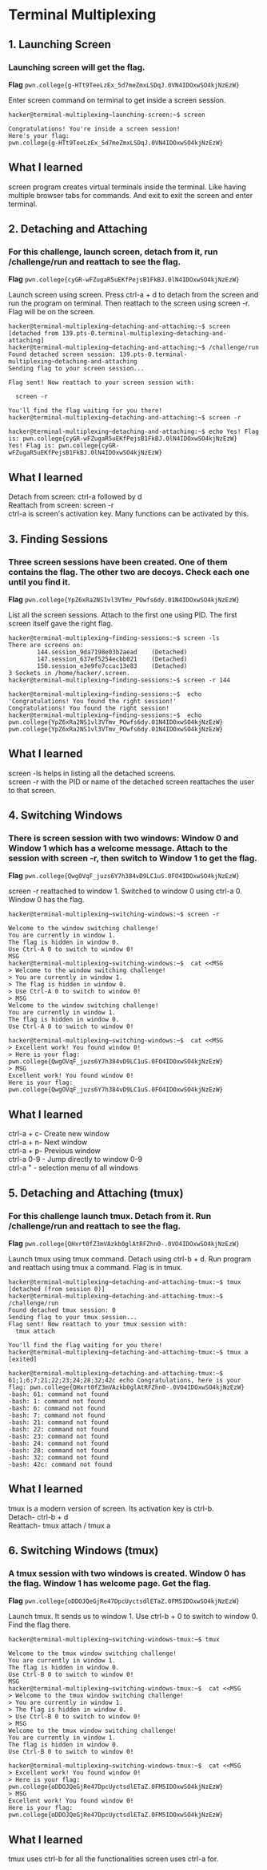 # Terminal Multiplexing

## 1. Launching Screen

### Launching screen will get the flag.

**Flag** `pwn.college{g-HTt9TeeLzEx_5d7meZmxLSDqJ.0VN4IDOxwSO4kjNzEzW}`

Enter screen command on terminal to get inside a screen session.

```
hacker@terminal-multiplexing~launching-screen:~$ screen
```
```
Congratulations! You're inside a screen session!
Here's your flag:
pwn.college{g-HTt9TeeLzEx_5d7meZmxLSDqJ.0VN4IDOxwSO4kjNzEzW}
```
## What I learned
screen program creates virtual terminals inside the terminal. Like having multiple browser tabs for commands. And exit to exit the screen and enter terminal.


## 2. Detaching and Attaching

### For this challenge, launch screen, detach from it, run /challenge/run and reattach to see the flag.

**Flag** `pwn.college{cyGR-wFZugaR5uEKfPejsB1FkBJ.0lN4IDOxwSO4kjNzEzW}`

Launch screen using screen. Press ctrl-a + d to detach from the screen and run the program on terminal. Then reattach to the screen using screen -r. Flag will be on the screen.

```
hacker@terminal-multiplexing~detaching-and-attaching:~$ screen
[detached from 139.pts-0.terminal-multiplexing~detaching-and-attaching]
hacker@terminal-multiplexing~detaching-and-attaching:~$ /challenge/run
Found detached screen session: 139.pts-0.terminal-multiplexing~detaching-and-attaching
Sending flag to your screen session...

Flag sent! Now reattach to your screen session with:

  screen -r

You'll find the flag waiting for you there!
hacker@terminal-multiplexing~detaching-and-attaching:~$ screen -r
```
```
hacker@terminal-multiplexing~detaching-and-attaching:~$ echo Yes! Flag is: pwn.college{cyGR-wFZugaR5uEKfPejsB1FkBJ.0lN4IDOxwSO4kjNzEzW}
Yes! Flag is: pwn.college{cyGR-wFZugaR5uEKfPejsB1FkBJ.0lN4IDOxwSO4kjNzEzW}
```
## What I learned
Detach from screen: ctrl-a followed by d  
Reattach from screen: screen -r  
ctrl-a is screen's activation key. Many functions can be activated by this.


## 3. Finding Sessions

### Three screen sessions have been created. One of them contains the flag. The other two are decoys. Check each one until you find it.

**Flag** `pwn.college{YpZ6xRa2NS1vl3VTmv_POwfs6dy.01N4IDOxwSO4kjNzEzW}`

List all the screen sessions. Attach to the first one using PID. The first screen itself gave the right flag.

```
hacker@terminal-multiplexing~finding-sessions:~$ screen -ls
There are screens on:
        144.session_9da7198e03b2aead    (Detached)
        147.session_637ef5254ecbb021    (Detached)
        150.session_e3e9fe7ccac13e83    (Detached)
3 Sockets in /home/hacker/.screen.
hacker@terminal-multiplexing~finding-sessions:~$ screen -r 144
```
```
hacker@terminal-multiplexing~finding-sessions:~$  echo 'Congratulations! You found the right session!'
Congratulations! You found the right session!
hacker@terminal-multiplexing~finding-sessions:~$  echo pwn.college{YpZ6xRa2NS1vl3VTmv_POwfs6dy.01N4IDOxwSO4kjNzEzW}
pwn.college{YpZ6xRa2NS1vl3VTmv_POwfs6dy.01N4IDOxwSO4kjNzEzW}
```
## What I learned
screen -ls helps in listing all the detached screens.  
screen -r with the PID or name of the detached screen reattaches the user to that screen.


## 4. Switching Windows

### There is screen session with two windows: Window 0 and Window 1 which has a welcome message. Attach to the session with screen -r, then switch to Window 1 to get the flag.

**Flag** `pwn.college{QwgOVqF_juzs6Y7h384vD9LC1uS.0FO4IDOxwSO4kjNzEzW}`

screen -r reattached to window 1. Switched to window 0 using ctrl-a 0. Window 0 has the flag.

```
hacker@terminal-multiplexing~switching-windows:~$ screen -r
```
```
Welcome to the window switching challenge!
You are currently in window 1.
The flag is hidden in window 0.
Use Ctrl-A 0 to switch to window 0!
MSG
hacker@terminal-multiplexing~switching-windows:~$  cat <<MSG
> Welcome to the window switching challenge!
> You are currently in window 1.
> The flag is hidden in window 0.
> Use Ctrl-A 0 to switch to window 0!
> MSG
Welcome to the window switching challenge!
You are currently in window 1.
The flag is hidden in window 0.
Use Ctrl-A 0 to switch to window 0!
```
```
hacker@terminal-multiplexing~switching-windows:~$  cat <<MSG
> Excellent work! You found window 0!
> Here is your flag: pwn.college{QwgOVqF_juzs6Y7h384vD9LC1uS.0FO4IDOxwSO4kjNzEzW}
> MSG
Excellent work! You found window 0!
Here is your flag: pwn.college{QwgOVqF_juzs6Y7h384vD9LC1uS.0FO4IDOxwSO4kjNzEzW}
```
## What I learned
ctrl-a + c- Create new window  
ctrl-a + n- Next window  
ctrl-a + p- Previous window  
ctrl-a 0-9 - Jump directly to window 0-9  
ctrl-a " - selection menu of all windows  


## 5. Detaching and Attaching (tmux)

### For this challenge launch tmux. Detach from it. Run /challenge/run and reattach to see the flag.

**Flag** `pwn.college{QHxrt0fZ3mVAzkb0glAtRFZhn0-.0VO4IDOxwSO4kjNzEzW}`

Launch tmux using tmux command. Detach using ctrl-b + d. Run program and reattach using tmux a command. Flag is in tmux.

```
hacker@terminal-multiplexing~detaching-and-attaching-tmux:~$ tmux
[detached (from session 0)]
hacker@terminal-multiplexing~detaching-and-attaching-tmux:~$ /challenge/run
Found detached tmux session: 0
Sending flag to your tmux session...
Flag sent! Now reattach to your tmux session with:
  tmux attach

You'll find the flag waiting for you there!
hacker@terminal-multiplexing~detaching-and-attaching-tmux:~$ tmux a
[exited]
```
```
hacker@terminal-multiplexing~detaching-and-attaching-tmux:~$ 61;1;6;7;21;22;23;24;28;32;42c echo Congratulations, here is your flag: pwn.college{QHxrt0fZ3mVAzkb0glAtRFZhn0-.0VO4IDOxwSO4kjNzEzW}
-bash: 61: command not found
-bash: 1: command not found
-bash: 6: command not found
-bash: 7: command not found
-bash: 21: command not found
-bash: 22: command not found
-bash: 23: command not found
-bash: 24: command not found
-bash: 28: command not found
-bash: 32: command not found
-bash: 42c: command not found
```
## What I learned
tmux is a modern version of screen. Its activation key is ctrl-b.  
Detach- ctrl-b + d  
Reattach- tmux attach / tmux a  


## 6. Switching Windows (tmux)

### A tmux session with two windows is created. Window 0 has the flag. Window 1 has welcome page. Get the flag.

**Flag** `pwn.college{oDDOJQeGjRe47DpcUyctsdlETaZ.0FM5IDOxwSO4kjNzEzW}`

Launch tmux. It sends us to window 1. Use ctrl-b + 0 to switch to window 0. Find the flag there.

```
hacker@terminal-multiplexing~switching-windows-tmux:~$ tmux
```
```
Welcome to the tmux window switching challenge!
You are currently in window 1.
The flag is hidden in window 0.
Use Ctrl-B 0 to switch to window 0!
MSG
hacker@terminal-multiplexing~switching-windows-tmux:~$  cat <<MSG
> Welcome to the tmux window switching challenge!
> You are currently in window 1.
> The flag is hidden in window 0.
> Use Ctrl-B 0 to switch to window 0!
> MSG
Welcome to the tmux window switching challenge!
You are currently in window 1.
The flag is hidden in window 0.
Use Ctrl-B 0 to switch to window 0!
```
```
hacker@terminal-multiplexing~switching-windows-tmux:~$  cat <<MSG
> Excellent work! You found window 0!
> Here is your flag: pwn.college{oDDOJQeGjRe47DpcUyctsdlETaZ.0FM5IDOxwSO4kjNzEzW}
> MSG
Excellent work! You found window 0!
Here is your flag: pwn.college{oDDOJQeGjRe47DpcUyctsdlETaZ.0FM5IDOxwSO4kjNzEzW}
```
## What I learned
tmux uses ctrl-b for all the functionalities screen uses ctrl-a for.